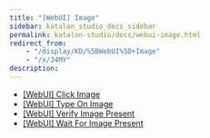```yaml
---
title: "[WebUI] Image" 
sidebar: katalon_studio_docs_sidebar
permalink: katalon-studio/docs/webui-image.html 
redirect_from:
    - "/display/KD/%5BWebUI%5D+Image"
    - "/x/J4MY"
description: 
---
```

*   [\[WebUI\] Click Image](/display/KD/%5BWebUI%5D+Click+Image)
*   [\[WebUI\] Type On Image](/display/KD/%5BWebUI%5D+Type+On+Image)
*   [\[WebUI\] Verify Image Present](/display/KD/%5BWebUI%5D+Verify+Image+Present)
*   [\[WebUI\] Wait For Image Present](/display/KD/%5BWebUI%5D+Wait+For+Image+Present)